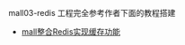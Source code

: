 mall03-redis 工程完全参考作者下面的教程搭建
- [mall整合Redis实现缓存功能](https://juejin.im/post/5cf90e9ee51d454f6f16eba0)

